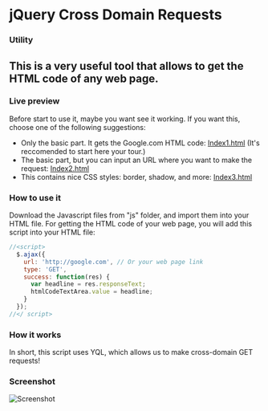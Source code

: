 jQuery Cross Domain Requests
============================
### Utility
This is a very useful tool that allows to get the HTML code of any web page.
------
### Live preview
Before start to use it, maybe you want see it working. If you want this, choose one of the following suggestions:
 * Only the basic part. It gets the Google.com HTML code: <a target="_blank" href="http://htmlpreview.github.com/?https://raw.github.com/IonicaBizau/jQuery-cross-domain-requests/master/index1.html">Index1.html</a> (It's reccomended to start here your tour.)
 * The basic part, but you can input an URL where you want to make the request: <a target="_blank" href="http://htmlpreview.github.com/?https://raw.github.com/IonicaBizau/jQuery-cross-domain-requests/master/index2.html">Index2.html</a> 
 * This contains nice CSS styles: border, shadow, and more: <a target="_blank" href="http://htmlpreview.github.com/?https://raw.github.com/IonicaBizau/jQuery-cross-domain-requests/master/index3.html">Index3.html</a> 

### How to use it
Download the Javascript files from "js" folder, and import them into your HTML file.
For getting the HTML code of your web page, you will add this script into your HTML file:
```javascript
//<script>
  $.ajax({
    url: 'http://google.com', // Or your web page link
    type: 'GET',
    success: function(res) {
      var headline = res.responseText;
      htmlCodeTextArea.value = headline;
    }
  });
//</ script>
```
### How it works
In short, this script uses YQL, which allows us to make cross-domain GET requests!

### Screenshot
![Screenshot](http://i48.tinypic.com/3007hfn.png)
